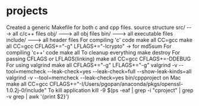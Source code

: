 # projects
Created a generic Makefile for both c and cpp files.
source structure
	src/ 	 ---> all c/c++ files
	obj/ 	 ---> all obj files
	bin/	 ---> all executable files
	include/ ---> all header files
For compiling 'c' code
    make all CC=gcc
    make all CC=gcc CFLAGS+="-g" LFLAGS+="-lcrypto" -> for md5sum
For compiling 'c++' code
    make all
To cleanup everything
make destroy 
For passing CFLAGS or LFLAGS(linking)
make all CC=gcc CFLAGS+=-DDEBUG
For using valgrind
make all CFLAGS+="-g" LFLAGS+="-g"
valgrind -v --tool=memcheck --leak-check=yes --leak-check=full --show-leak-kinds=all 
valgrind -v --tool=memcheck --leak-check=yes bin/cppproject
on Mac
make all CC=gcc CFLAGS+="-I/Users/pgopan/anaconda/pkgs/openssl-1.0.2j-0/include"
To kill application
kill -9 $(ps -eaf | grep -i "cproject" | grep -v grep | awk '{print $2}')
